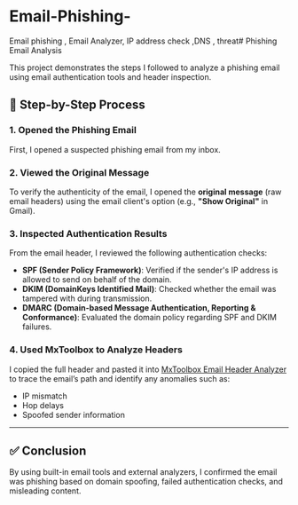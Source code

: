 # Email-Phishing-
Email phishing , Email Analyzer, IP address check ,DNS , threat# Phishing Email Analysis

This project demonstrates the steps I followed to analyze a phishing email using email authentication tools and header inspection.

## 📧 Step-by-Step Process

### 1. Opened the Phishing Email

First, I opened a suspected phishing email from my inbox.

### 2. Viewed the Original Message

To verify the authenticity of the email, I opened the **original message** (raw email headers) using the email client's option (e.g., **"Show Original"** in Gmail).

### 3. Inspected Authentication Results

From the email header, I reviewed the following authentication checks:

- **SPF (Sender Policy Framework)**: Verified if the sender's IP address is allowed to send on behalf of the domain.
- **DKIM (DomainKeys Identified Mail)**: Checked whether the email was tampered with during transmission.
- **DMARC (Domain-based Message Authentication, Reporting & Conformance)**: Evaluated the domain policy regarding SPF and DKIM failures.

### 4. Used MxToolbox to Analyze Headers

I copied the full header and pasted it into [MxToolbox Email Header Analyzer](https://mxtoolbox.com/EmailHeaders.aspx) to trace the email’s path and identify any anomalies such as:
- IP mismatch
- Hop delays
- Spoofed sender information

---

## ✅ Conclusion

By using built-in email tools and external analyzers, I confirmed the email was phishing based on domain spoofing, failed authentication checks, and misleading content.


